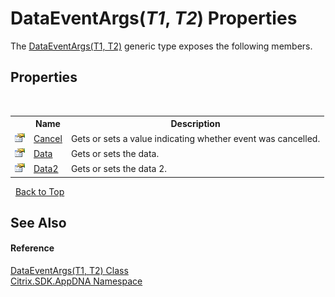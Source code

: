 # DataEventArgs(*T1*, *T2*) Properties
 

The <a href="e5d596c5-44d8-c14b-b4ab-c65f245eff32">DataEventArgs(T1, T2)</a> generic type exposes the following members.


## Properties
&nbsp;<table><tr><th></th><th>Name</th><th>Description</th></tr><tr><td>![Public property](media/pubproperty.gif "Public property")</td><td><a href="f473ec7c-26b5-6671-f8a0-365ddadcf2e7">Cancel</a></td><td>
Gets or sets a value indicating whether event was cancelled.</td></tr><tr><td>![Public property](media/pubproperty.gif "Public property")</td><td><a href="6e23a5e5-43f4-66c7-476b-cb8ec7f9842f">Data</a></td><td>
Gets or sets the data.</td></tr><tr><td>![Public property](media/pubproperty.gif "Public property")</td><td><a href="a69fe0a3-164c-9472-38a0-d6f1f7c221b4">Data2</a></td><td>
Gets or sets the data 2.</td></tr></table>&nbsp;
<a href="#dataeventargs(*t1*,-*t2*)-properties">Back to Top</a>

## See Also


#### Reference
<a href="e5d596c5-44d8-c14b-b4ab-c65f245eff32">DataEventArgs(T1, T2) Class</a><br /><a href="fe2d265b-410b-8b11-1eb4-a790e0b062bf">Citrix.SDK.AppDNA Namespace</a><br />